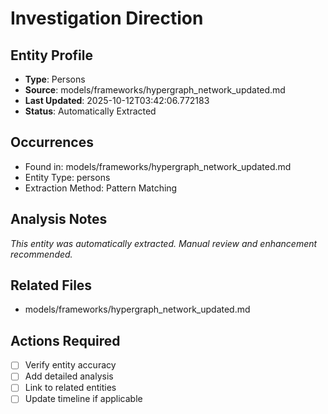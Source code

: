 # Investigation Direction

## Entity Profile
- **Type**: Persons
- **Source**: models/frameworks/hypergraph_network_updated.md
- **Last Updated**: 2025-10-12T03:42:06.772183
- **Status**: Automatically Extracted

## Occurrences
- Found in: models/frameworks/hypergraph_network_updated.md
- Entity Type: persons
- Extraction Method: Pattern Matching

## Analysis Notes
*This entity was automatically extracted. Manual review and enhancement recommended.*

## Related Files
- models/frameworks/hypergraph_network_updated.md

## Actions Required
- [ ] Verify entity accuracy
- [ ] Add detailed analysis
- [ ] Link to related entities
- [ ] Update timeline if applicable
